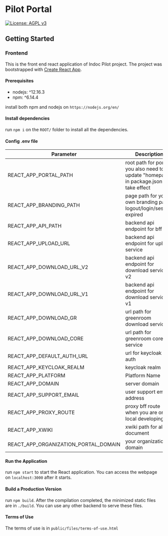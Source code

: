 # Pilot Portal

[![License: AGPL v3](https://img.shields.io/badge/License-AGPL_v3-blue.svg?style=for-the-badge)](https://www.gnu.org/licenses/agpl-3.0)

## Getting Started

### Frontend

This is the front end react application of Indoc Pilot project. The project was bootstrapped with [Create React App](https://github.com/facebook/create-react-app).

#### Prerequisites

- nodejs: ^12.16.3
- npm: ^6.14.4

install both npm and nodejs on `https://nodejs.org/en/`

#### Install dependencies

run `npm i` on the `ROOT/` folder to install all the dependencies.

#### Config .env file

| Parameter                            | Description                                                                             | Default |
| ------------------------------------ | --------------------------------------------------------------------------------------- | ------- |
| REACT_APP_PORTAL_PATH                | root path for portal. you also need to update "homepage" in package.json to take effect |         |
| REACT_APP_BRANDING_PATH              | page path for your own branding page. logout/login/session expired                      | /login  |
| REACT_APP_API_PATH                   | backend api endpoint for bff                                                            |
| REACT_APP_UPLOAD_URL                 | backend api endpoint for upload service                                                 |
| REACT_APP_DOWNLOAD_URL_V2            | backend api endpoint for download service v2                                            |
| REACT_APP_DOWNLOAD_URL_V1            | backend api endpoint for download service v1                                            |
| REACT_APP_DOWNLOAD_GR                | url path for greenroom download service                                                 |
| REACT_APP_DOWNLOAD_CORE              | url path for greenroom core service                                                     |
| REACT_APP_DEFAULT_AUTH_URL           | url for keycloak auth                                                                   |
| REACT_APP_KEYCLOAK_REALM             | keycloak realm                                                                          |
| REACT_APP_PLATFORM                   | Platform Name                                                                           | Pilot   |
| REACT_APP_DOMAIN                     | server domain                                                                           |
| REACT_APP_SUPPORT_EMAIL              | user support email address                                                              |
| REACT_APP_PROXY_ROUTE                | proxy bff route when you are on local developing                                        |
| REACT_APP_XWIKI                      | xwiki path for all document                                                             |
| REACT_APP_ORGANIZATION_PORTAL_DOMAIN | your organization domain                                                                |

#### Run the Application

run `npm start` to start the React application. You can access the webpage on `localhost:3000` after it starts.

#### Build a Production Version

run `npm build`. After the compilation completed, the minimized static files are in `./build`. You can use any other backend to serve these files.

#### Terms of Use

The terms of use is in `public/files/terms-of-use.html`
